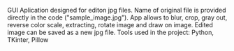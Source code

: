 GUI Aplication designed for editon jpg files. Name of original file is provided directly in the code ("sample_image.jpg").
App allows to blur, crop, gray out, reverse color scale, extracting, rotate image and draw on image. Edited image can be saved as a new jpg file.
Tools used in the project: Python, TKinter, Pillow
